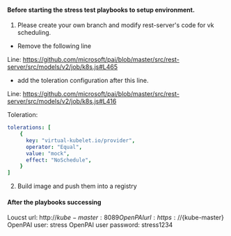 #### Before starting the stress test playbooks to setup environment.

1. Please create your own branch and modify rest-server's code for vk scheduling.

- Remove the following line

Line: https://github.com/microsoft/pai/blob/master/src/rest-server/src/models/v2/job/k8s.js#L465

- add the toleration configuration after this line.

Line: https://github.com/microsoft/pai/blob/master/src/rest-server/src/models/v2/job/k8s.js#L416

Toleration:
```Yaml
tolerations: [
    {
      key: "virtual-kubelet.io/provider",
      operator: "Equal",
      value: "mock",
      effect: "NoSchedule",
    }
]
```


2. Build image and push them into a registry

#### After the playbooks successing

Loucst url: http://${kube-master}:8089
OpenPAI url: https://${kube-master}
OpenPAI user: stress
OpenPAI user password: stress1234